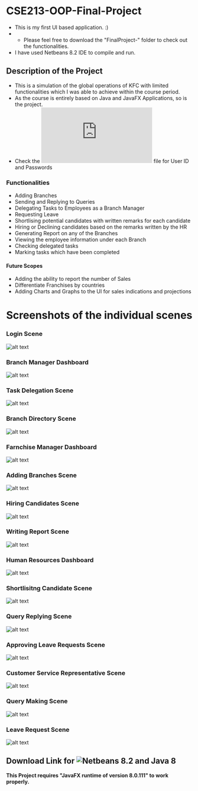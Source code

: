 # CSE213-OOP-Final-Project
+ This is my first UI based application. :)
+ + Please feel free to download the "FinalProject-" folder to check out the functionalities.
+ I have used Netbeans 8.2 IDE to compile and run.
## Description of the Project
+ This is a simulation of the global operations of KFC with limited functionalities which I was able to achieve within the course period.
+ As the course is entirely based on Java and JavaFX Applications, so is the project.
+ Check the ![LoginCredentials](https://github.com/ishraqfatin/CSE213-OOP/blob/main/LoginCredentials.txt) file for User ID and Passwords

### Functionalities
+ Adding Branches
+ Sending and Replying to Queries
+ Delegating Tasks to Employees as a Branch Manager
+ Requesting Leave
+ Shortlising potential candidates with written remarks for each candidate
+ Hiring or Declining candidates based on the remarks written by the HR
+ Generating Report on any of the Branches
+ Viewing the employee information under each Branch
+ Checking delegated tasks
+ Marking tasks which have been completed
#### Future Scopes
+ Adding the ability to report the number of Sales
+ Differentiate Franchises by countries
+ Adding Charts and Graphs to the UI for sales indications and projections

# Screenshots of the individual scenes
### Login Scene
![alt text](https://github.com/ishraqfatin/CSE213-OOP/blob/main/ProjectScreenshots/LoginScene.png)
### Branch Manager Dashboard
![alt text](https://github.com/ishraqfatin/CSE213-OOP/blob/main/ProjectScreenshots/BranchManagerDashboard.png)
### Task Delegation Scene
![alt text](https://github.com/ishraqfatin/CSE213-OOP/blob/main/ProjectScreenshots/TaskDelegationScene.png)
### Branch Directory Scene
![alt text](https://github.com/ishraqfatin/CSE213-OOP/blob/main/ProjectScreenshots/BranchDirectoryScene.png)
### Farnchise Manager Dashboard
![alt text](https://github.com/ishraqfatin/CSE213-OOP/blob/main/ProjectScreenshots/FranchiseManagerDashboard.png)
### Adding Branches Scene
![alt text](https://github.com/ishraqfatin/CSE213-OOP/blob/main/ProjectScreenshots/AddBranchScene.png)
### Hiring Candidates Scene
![alt text](https://github.com/ishraqfatin/CSE213-OOP/blob/main/ProjectScreenshots/HiringScene.png)
### Writing Report Scene
![alt text](https://github.com/ishraqfatin/CSE213-OOP/blob/main/ProjectScreenshots/ReportGenerationScene.png)
### Human Resources Dashboard
![alt text](https://github.com/ishraqfatin/CSE213-OOP/blob/main/ProjectScreenshots/HumanResourceDashboard.png)
### Shortlisitng Candidate Scene
![alt text](https://github.com/ishraqfatin/CSE213-OOP/blob/main/ProjectScreenshots/ShortlistEmpScene.png)
### Query Replying Scene
![alt text](https://github.com/ishraqfatin/CSE213-OOP/blob/main/ProjectScreenshots/QueryReplyScene.png)
### Approving Leave Requests Scene
![alt text](https://github.com/ishraqfatin/CSE213-OOP/blob/main/ProjectScreenshots/LeaveRequestApproveScene.png)
### Customer Service Representative Scene
![alt text](https://github.com/ishraqfatin/CSE213-OOP/blob/main/ProjectScreenshots/CustomerServiceRepresentativeDashboard.png)
### Query Making Scene
![alt text](https://github.com/ishraqfatin/CSE213-OOP/blob/main/ProjectScreenshots/MakeQueryScene.png)
### Leave Request Scene
![alt text](https://github.com/ishraqfatin/CSE213-OOP/blob/main/ProjectScreenshots/LeaveRequestScene.png)






## Download Link for ![Netbeans 8.2 and Java 8](https://netbeans-ide.informer.com/8.2/) 

**This Project requires "JavaFX runtime of version 8.0.111" to work properly.**
